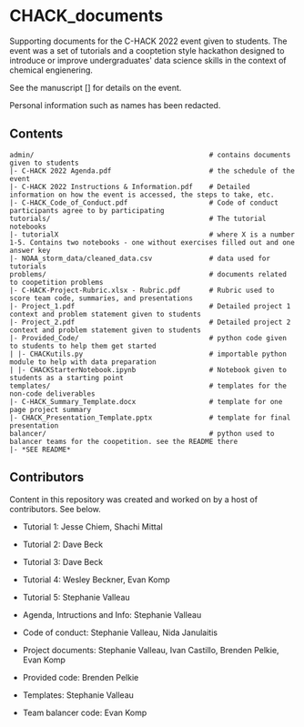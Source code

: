 # CHACK_documents
Supporting documents for the C-HACK 2022 event given to students. The event was a set of tutorials and a cooptetion style hackathon designed to introduce or improve undergraduates' data science skills in the context of chemical engienering.

See the manuscript [] for details on the event.

Personal information such as names has been redacted.

## Contents

```
admin/                                           # contains documents given to students
|- C-HACK 2022 Agenda.pdf                        # the schedule of the event
|- C-HACK 2022 Instructions & Information.pdf    # Detailed information on how the event is accessed, the steps to take, etc.
|- C-HACK_Code_of_Conduct.pdf                    # Code of conduct participants agree to by participating
tutorials/                                       # The tutorial notebooks
|- tutorialX                                     # where X is a number 1-5. Contains two notebooks - one without exercises filled out and one answer key
|- NOAA_storm_data/cleaned_data.csv              # data used for tutorials
problems/                                        # documents related to coopetition problems
|- C-HACK-Project-Rubric.xlsx - Rubric.pdf       # Rubric used to score team code, summaries, and presentations
|- Project_1.pdf                                 # Detailed project 1 context and problem statement given to students
|- Project_2.pdf                                 # Detailed project 2 context and problem statement given to students
|- Provided_Code/                                # python code given to students to help them get started
| |- CHACKutils.py                               # importable python module to help with data preparation
| |- CHACKStarterNotebook.ipynb                  # Notebook given to students as a starting point
templates/                                       # templates for the non-code deliverables
|- C-HACK_Summary_Template.docx                  # template for one page project summary
|- CHACK_Presentation_Template.pptx              # template for final presentation
balancer/                                        # python used to balancer teams for the coopetition. see the README there
|- *SEE README*
```
 
## Contributors

Content in this repository was created and worked on by a host of contributors. See below.

- Tutorial 1: Jesse Chiem, Shachi Mittal
- Tutorial 2: Dave Beck
- Tutorial 3: Dave Beck
- Tutorial 4: Wesley Beckner, Evan Komp
- Tutorial 5: Stephanie Valleau


- Agenda, Intructions and Info: Stephanie Valleau
- Code of conduct: Stephanie Valleau, Nida Janulaitis
- Project documents: Stephanie Valleau, Ivan Castillo, Brenden Pelkie, Evan Komp
- Provided code: Brenden Pelkie
- Templates: Stephanie Valleau
- Team balancer code: Evan Komp

